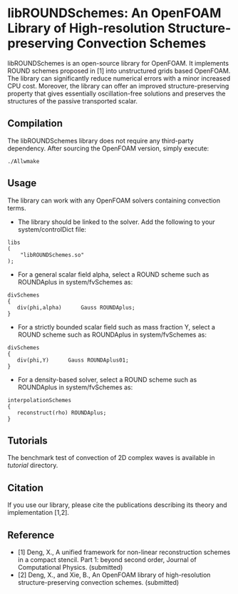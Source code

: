 # libROUNDSchemes: An OpenFOAM Library of High-resolution Structure-preserving Convection Schemes

libROUNDSchemes is an open-source library for OpenFOAM. It implements ROUND schemes proposed in [1] into unstructured grids based OpenFOAM. The library can significantly reduce numerical errors with a minor increased CPU cost. Moreover, the library can offer an improved structure-preserving property that gives essentially oscillation-free solutions and preserves the structures of the passive transported scalar.

## Compilation

The libROUNDSchemes library does not require any third-party dependency.
After sourcing the OpenFOAM version, simply execute:

```
./Allwmake
```
## Usage

The library can work with any OpenFOAM solvers containing convection terms.

* The library should be linked to the solver. Add the following to your system/controlDict file:

```
libs
(
    "libROUNDSchemes.so" 
);
```

* For a general scalar field alpha, select a ROUND scheme such as ROUNDAplus in system/fvSchemes as:

```
divSchemes
{
   div(phi,alpha)      Gauss ROUNDAplus;
}
```

* For a strictly bounded scalar field such as mass fraction Y, select a ROUND scheme such as ROUNDAplus in system/fvSchemes as:

```
divSchemes
{
   div(phi,Y)      Gauss ROUNDAplus01;
}
```

* For a density-based solver, select a ROUND scheme such as ROUNDAplus in system/fvSchemes as:

```
interpolationSchemes
{
   reconstruct(rho) ROUNDAplus;
}
```

## Tutorials
The benchmark test of convection of 2D complex waves is available in _tutorial_ directory.

## Citation

If you use our library, please cite the publications describing its theory and implementation [1,2].

## Reference
- [1] Deng, X., A unified framework for non-linear reconstruction schemes in a compact stencil. Part 1: beyond second order, Journal of Computational Physics. (submitted)
- [2] Deng, X., and Xie, B., An OpenFOAM library of high-resolution structure-preserving convection schemes. (submitted)  


